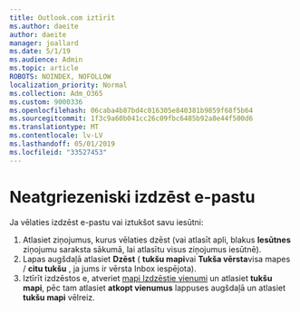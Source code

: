 ```yaml
---
title: Outlook.com iztīrīt
ms.author: daeite
author: daeite
manager: joallard
ms.date: 5/1/19
ms.audience: Admin
ms.topic: article
ROBOTS: NOINDEX, NOFOLLOW
localization_priority: Normal
ms.collection: Adm_O365
ms.custom: 9000336
ms.openlocfilehash: 06caba4b87bd4c016305e840381b9859f68f5b64
ms.sourcegitcommit: 1f3c9a60b041cc26c09fbc6485b92a8e44f500d6
ms.translationtype: MT
ms.contentlocale: lv-LV
ms.lasthandoff: 05/01/2019
ms.locfileid: "33527453"
---
```

# <a name="permanantly-delete-email"></a>Neatgriezeniski izdzēst e-pastu

Ja vēlaties izdzēst e-pastu vai iztukšot savu iesūtni:

1. Atlasiet ziņojumus, kurus vēlaties dzēst (vai atlasīt apli, blakus **Iesūtnes** ziņojumu saraksta sākumā, lai atlasītu visus ziņojumus iesūtnē).
1. Lapas augšdaļā atlasiet **Dzēst** ( **tukšu mapi**vai **Tukša vērsta**visa mapes / **citu tukšu** , ja jums ir vērsta Inbox iespējota).
1. Iztīrīt izdzēstos e, atveriet [mapi Izdzēstie vienumi](https://outlook.live.com/mail/deleteditems) un atlasiet **tukšu mapi**, pēc tam atlasiet **atkopt vienumus** lappuses augšdaļā un atlasiet **tukšu mapi** vēlreiz.